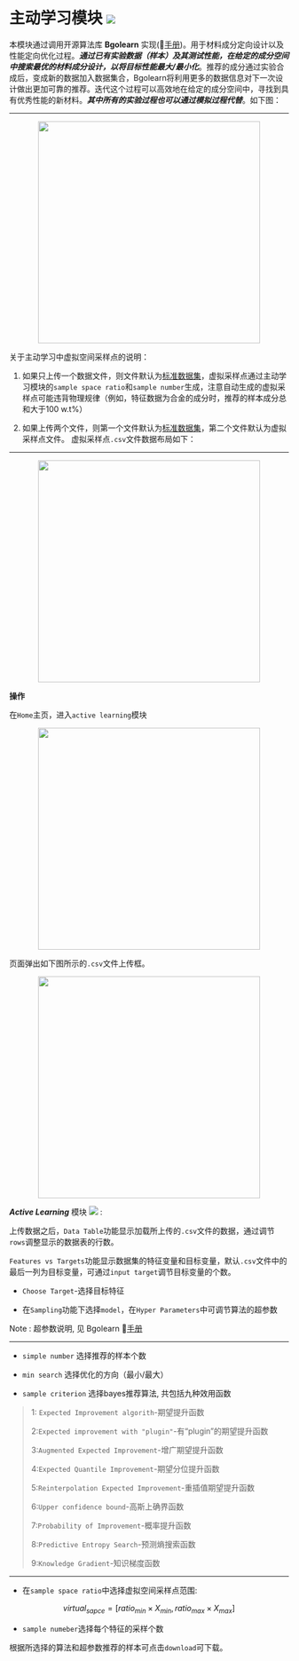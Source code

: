 # 主动学习模块 [![](https://img.shields.io/badge/Bgolearn-GitHub-green)](https://github.com/Bin-Cao/Bgolearn)

本模块通过调用开源算法库 **Bgolearn**  实现(📒[手册](https://bgolearn.netlify.app/))。用于材料成分定向设计以及性能定向优化过程。***通过已有实验数据（样本）及其测试性能，在给定的成分空间中搜索最优的材料成分设计，以将目标性能最大/最小化***。推荐的成分通过实验合成后，变成新的数据加入数据集合，Bgolearn将利用更多的数据信息对下一次设计做出更加可靠的推荐。迭代这个过程可以高效地在给定的成分空间中，寻找到具有优秀性能的新材料。***其中所有的实验过程也可以通过模拟过程代替***。如下图：

________________________________________________________________

<p align="center">
  <img src="https://user-images.githubusercontent.com/86995074/230322616-08fc629c-1858-42e7-8795-57fc8d076339.png" , width="400px" />
</p>



关于主动学习中虚拟空间采样点的说明：

1. 如果只上传一个数据文件，则文件默认为[标准数据集](https://github.com/Jiaxuan-Ma/MLMDMarket/blob/main/data%20layout.jpg)，虚拟采样点通过主动学习模块的`sample space ratio`和`sample number`生成，注意自动生成的虚拟采样点可能违背物理规律（例如，特征数据为合金的成分时，推荐的样本成分总和大于100 w.t%）

2. 如果上传两个文件，则第一个文件默认为[标准数据集](https://github.com/Jiaxuan-Ma/MLMDMarket/blob/main/data%20layout.jpg)，第二个文件默认为虚拟采样点文件。
虚拟采样点`.csv`文件数据布局如下：

________________________________________________________________

<p align="center">
  <img src="https://github.com/Jiaxuan-Ma/MLMDMarket/blob/main/activate%20learning/Mjx-20230409-8.jpg?raw=true" , width="400px" />
</p>

**操作**

在`Home`主页，进入`active learning`模块

<p align="center">
  <img src="https://github.com/Jiaxuan-Ma/MLMDMarket/blob/main/activate%20learning/Mjx-20230409-9.jpg?raw=true" , width="400px" />
</p>

页面弹出如下图所示的`.csv`文件上传框。

<p align="center">
  <img src="https://github.com/Jiaxuan-Ma/MLMDMarket/blob/main/feature%20engineering/Mjx-20230408-5.jpg?raw=true" , width="400px" />
</p>


***Active Learning*** 模块 [![](https://img.shields.io/badge/Bgolearn-GitHub-green)](https://github.com/Bin-Cao/Bgolearn)  : 

上传数据之后，`Data Table`功能显示加载所上传的`.csv`文件的数据，通过调节`rows`调整显示的数据表的行数。

``Features vs Targets``功能显示数据集的特征变量和目标变量，默认`.csv`文件中的最后一列为目标变量，可通过`input target`调节目标变量的个数。


+ `Choose Target`-选择目标特征

+ 在`Sampling`功能下选择`model`，在`Hyper Parameters`中可调节算法的超参数

Note : 超参数说明, 见 Bgolearn 📒[手册](https://bgolearn.netlify.app/recommend-r/)
________________________________________________________________

+ `simple number` 选择推荐的样本个数

+ `min search` 选择优化的方向（最小/最大）

+ `sample criterion` 选择bayes推荐算法, 共包括九种效用函数

> 1: `Expected Improvement algorith`-期望提升函数
> 
> 2:`Expected improvement with "plugin"`-有“plugin”的期望提升函数
> 
> 3:`Augmented Expected Improvement`-增广期望提升函数
> 
> 4:`Expected Quantile Improvement`-期望分位提升函数
> 
> 5:`Reinterpolation Expected Improvement`-重插值期望提升函数
> 
> 6:`Upper confidence bound`-高斯上确界函数
> 
> 7:`Probability of Improvement`-概率提升函数
> 
> 8:`Predictive Entropy Search`-预测熵搜索函数
> 
> 9:`Knowledge Gradient`-知识梯度函数

________________________________________________________________

+ 在`sample space ratio`中选择虚拟空间采样点范围:

$$
virtual_{sapce} = [ ratio_{min} \times X_{min},  ratio_{max} \times X_{max} ]
$$

+ `sample numeber`选择每个特征的采样个数

根据所选择的算法和超参数推荐的样本可点击`download`可下载。



